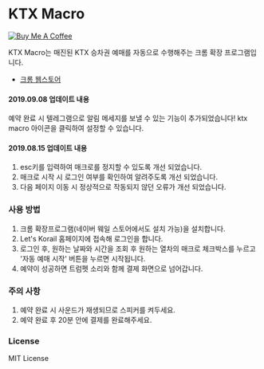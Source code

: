 # KTX Macro

<a href="https://www.buymeacoffee.com/youngjin" target="_blank"><img src="https://bmc-cdn.nyc3.digitaloceanspaces.com/BMC-button-images/custom_images/orange_img.png" alt="Buy Me A Coffee" style="height: auto !important;width: auto !important;" ></a>

KTX Macro는 매진된 KTX 승차권 예매를 자동으로 수행해주는 크롬 확장 프로그램입니다.

- [크롬 웹스토어](https://chrome.google.com/webstore/detail/ktx-macro/knbnfbamcpabcpkimmfoefmjdcgdmelh?hl=ko)

#### 2019.09.08 업데이트 내용
예약 완료 시 텔레그램으로 알림 메세지를 보낼 수 있는 기능이 추가되었습니다!
ktx macro 아이콘을 클릭하여 설정할 수 있습니다.

#### 2019.08.15 업데이트 내용
1. esc키를 입력하여 매크로를 정지할 수 있도록 개선 되었습니다.
2. 매크로 시작 시 로그인 여부를 확인하여 알려주도록 개선 되었습니다.
3. 다음 페이지 이동 시 정상적으로 작동되지 않던 오류가 개선 되었습니다.

### 사용 방법
1. 크롬 확장프로그램(네이버 웨일 스토어에서도 설치 가능)을 설치합니다.
1. Let's Korail 홈페이지에 접속해 로그인을 합니다.
1. 로그인 후, 원하는 날짜와 시간을 조회 후 원하는 열차의 매크로 체크박스를 누르고 '자동 예매 시작' 버튼을 누르면 시작됩니다.
1. 예약이 성공하면 트럼펫 소리와 함께 결제 화면으로 넘어갑니다.

### 주의 사항
1. 예약 완료 시 사운드가 재생되므로 스피커를 켜두세요.
1. 예약 완료 후 20분 안에 결제를 완료해주세요.

### License
MIT License
